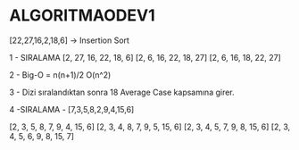 # ALGORITMAODEV1
[22,27,16,2,18,6] -> Insertion Sort

1 - SIRALAMA 
[2, 27, 16, 22, 18, 6]
[2, 6, 16, 22, 18, 27]
[2, 6, 16, 18, 22, 27]

2 - Big-O = n(n+1)/2 O(n^2)

3 - Dizi sıralandıktan sonra 18 Average Case kapsamına girer.


4 -SIRALAMA - [7,3,5,8,2,9,4,15,6]

[2, 3, 5, 8, 7, 9, 4, 15, 6]
[2, 3, 4, 8, 7, 9, 5, 15, 6]
[2, 3, 4, 5, 7, 9, 8, 15, 6]
[2, 3, 4, 5, 6, 9, 8, 15, 7]

